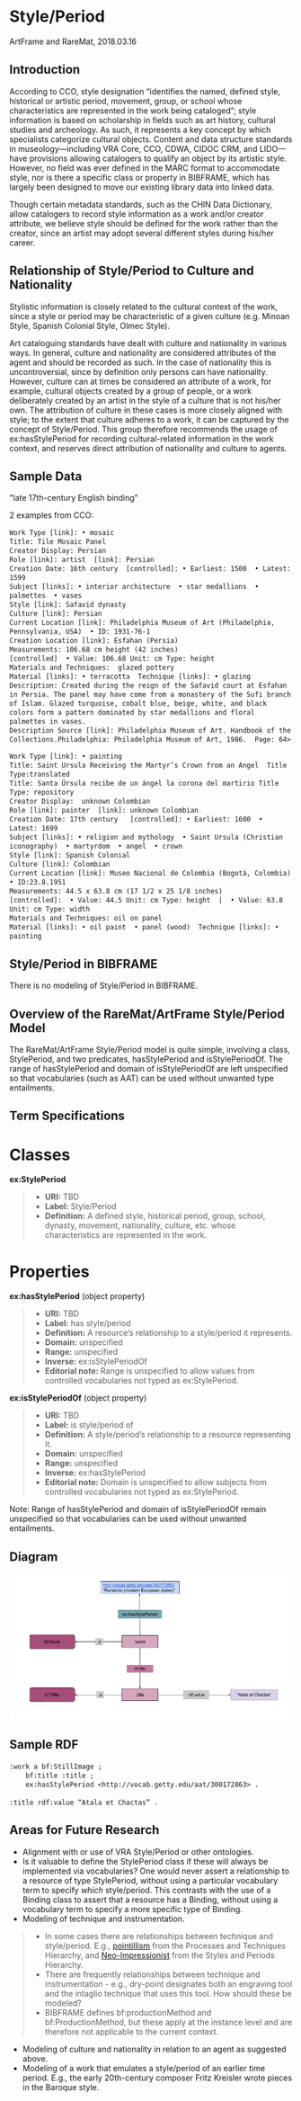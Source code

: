 Style/Period
============

ArtFrame and RareMat, 2018.03.16

Introduction
-----------
According to CCO, style designation “identifies the named, defined style, historical or artistic period, movement, group, or school whose characteristics are represented in the work being cataloged”; style information is based on scholarship in fields such as art history, cultural studies and archeology. As such, it represents a key concept by which specialists categorize cultural objects. Content and data structure standards in museology—including VRA Core, CCO, CDWA, CIDOC CRM, and LIDO—have provisions allowing catalogers to qualify an object by its artistic style. However, no field was ever defined in the MARC format to accommodate style, nor is there a specific class or property in BIBFRAME, which has largely been designed to move our existing library data into linked data. 

Though certain metadata standards, such as the CHIN Data Dictionary, allow catalogers to record style information as a work and/or creator attribute, we believe style should be defined for the work rather than the creator, since an artist may adopt several different styles during his/her career.

Relationship of Style/Period to Culture and Nationality
------------

Stylistic information is closely related to the cultural context of the work, since a style or period may be characteristic of a given culture (e.g. Minoan Style, Spanish Colonial Style, Olmec Style).  

Art cataloguing standards have dealt with culture and nationality in various ways. In general, culture and nationality are considered attributes of the agent and should be recorded as such. In the case of nationality this is uncontroversial, since by definition only persons can have nationality. However, culture can at times be considered an attribute of a work, for example,  cultural objects created by a group of people, or a work deliberately created by an artist in the style of a culture that is not his/her own. The attribution of culture in these cases is more closely aligned with style; to the extent that culture adheres to a work, it can be captured by the concept of Style/Period. This group therefore recommends the usage of ex:hasStylePeriod for recording cultural-related information in the work context, and reserves direct attribution of nationality and culture to agents.  

Sample Data
-----------
"late 17th-century English binding"

2 examples from CCO:

```Class [controlled]: • decorative arts  • Islamic art  • murals
Work Type [link]: • mosaic
Title: Tile Mosaic Panel
Creator Display: Persian
Role [link]: artist  [link]: Persian
Creation Date: 16th century  [controlled]: • Earliest: 1500  • Latest: 1599
Subject [links]: • interior architecture  • star medallions  • palmettes  • vases
Style [link]: Safavid dynasty
Culture [link]: Persian
Current Location [link]: Philadelphia Museum of Art (Philadelphia, Pennsylvania, USA)  • ID: 1931-76-1
Creation Location [link]: Esfahan (Persia)
Measurements: 106.68 cm height (42 inches)
[controlled]  • Value: 106.68 Unit: cm Type: height
Materials and Techniques:  glazed pottery 
Material [links]: • terracotta  Technique [links]: • glazing
Description: Created during the reign of the Safavid court at Esfahan in Persia. The panel may have come from a monastery of the Sufi branch of Islam. Glazed turquoise, cobalt blue, beige, white, and black colors form a pattern dominated by star medallions and floral palmettes in vases.
Description Source [link]: Philadelphia Museum of Art. Handbook of the Collections.Philadelphia: Philadelphia Museum of Art, 1986.  Page: 64>
```
```Class [controlled]: • paintings  • South American art
Work Type [link]: • painting
Title: Saint Ursula Receiving the Martyr’s Crown from an Angel  Title Type:translated
Title: Santa Úrsula recibe de un ángel la corona del martirio Title Type: repository
Creator Display:  unknown Colombian
Role [link]: painter  [link]: unknown Colombian
Creation Date: 17th century   [controlled]: • Earliest: 1600  • Latest: 1699
Subject [links]: • religion and mythology  • Saint Ursula (Christian iconography)  • martyrdom  • angel  • crown
Style [link]: Spanish Colonial
Culture [link]: Colombian
Current Location [link]: Museo Nacional de Colombia (Bogotá, Colombia)  • ID:23.8.1951
Measurements: 44.5 x 63.8 cm (17 1/2 x 25 1/8 inches)
[controlled]:  • Value: 44.5 Unit: cm Type: height  |  • Value: 63.8 Unit: cm Type: width 
Materials and Techniques: oil on panel
Material [links]: • oil paint  • panel (wood)  Technique [links]: • painting
```
 


Style/Period in BIBFRAME
------------
There is no modeling of Style/Period in BIBFRAME.

Overview of the RareMat/ArtFrame Style/Period Model
----------
The RareMat/ArtFrame Style/Period model is quite simple, involving a class, StylePeriod, and two predicates, hasStylePeriod and isStylePeriodOf. The range of hasStylePeriod and domain of isStylePeriodOf are left unspecified so that vocabularies (such as AAT) can be used without unwanted type entailments.

Term Specifications
---------------

Classes
========
**ex:StylePeriod**
> - **URI:** TBD
> - **Label:** Style/Period
> - **Definition:** A defined style, historical period, group, school, dynasty, movement, nationality, culture, etc. whose characteristics are represented in the work. 


Properties
==========

**ex:hasStylePeriod** (object property)
> - **URI:** TBD
> - **Label:** has style/period
> - **Definition:** A resource’s relationship to a style/period it represents.
> - **Domain:** unspecified
> - **Range:** unspecified
> - **Inverse:** ex:isStylePeriodOf
> - **Editorial note:** Range is unspecified to allow values from controlled vocabularies not typed as ex:StylePeriod.

**ex:isStylePeriodOf** (object property)
> - **URI:** TBD
> - **Label:** is style/period of
> - **Definition:** A style/period’s relationship to a resource representing it.
> - **Domain:** unspecified
> - **Range:** unspecified
> - **Inverse:** ex:hasStylePeriod
> - **Editorial note:** Domain is unspecified to allow subjects from controlled vocabularies not typed as ex:StylePeriod.

Note: Range of hasStylePeriod and domain of isStylePeriodOf remain unspecified so that vocabularies can be used without unwanted entailments.

Diagram
-----------

![Style and Period diagram](/modeling_recommendations/modeling_diagrams/style_period.png)

Sample RDF
--------
```
:work a bf:StillImage ;
    bf:title :title ;
    ex:hasStylePeriod <http://vocab.getty.edu/aat/300172863> .

:title rdf:value “Atala et Chactas” .
``` 

Areas for Future Research
---------
- Alignment with or use of VRA Style/Period or other ontologies.
- Is it valuable to define the StylePeriod class if these will always be implemented via vocabularies? One would never assert a relationship to a resource of type StylePeriod, without using a particular vocabulary term to specify _which_ style/period. This contrasts with the use of a Binding class to assert that a resource has a Binding, without using a vocabulary term to specify a more specific type of Binding.
- Modeling of technique and instrumentation. 
> - In some cases there are relationships between technique and style/period. E.g., <a href="http://vocab.getty.edu/aat/300067450">pointillism</a> from the Processes and Techniques Hierarchy, and <a href="http://vocab.getty.edu/aat/300021505">Neo-Impressionist</a> from the Styles and Periods Hierarchy.  
> - There are frequently relationships between technique and instrumentation - e.g., dry-point designates both an engraving tool and the intaglio technique that uses this tool. How should these be modeled?
> - BIBFRAME defines bf:productionMethod and bf:ProductionMethod, but these apply at the instance level and are therefore not applicable to the current context.
- Modeling of culture and nationality in relation to an agent as suggested above.
- Modeling of a work that emulates a style/period of an earlier time period. E.g., the early 20th-century composer Fritz Kreisler wrote pieces in the Baroque style.




